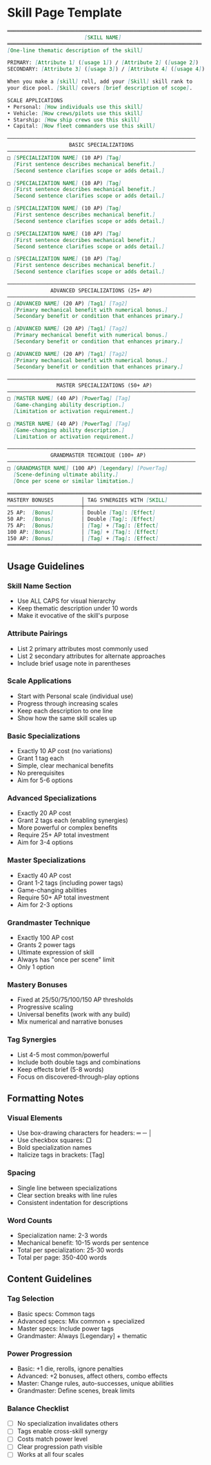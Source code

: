 # Skill Page Template

```markdown
═══════════════════════════════════════════════════════════════
                         [SKILL NAME]                          
═══════════════════════════════════════════════════════════════
[One-line thematic description of the skill]

PRIMARY: [Attribute 1] ([usage 1]) / [Attribute 2] ([usage 2])
SECONDARY: [Attribute 3] ([usage 3]) / [Attribute 4] ([usage 4])

When you make a [skill] roll, add your [Skill] skill rank to
your dice pool. [Skill] covers [brief description of scope].

SCALE APPLICATIONS
• Personal: [How individuals use this skill]
• Vehicle: [How crews/pilots use this skill]  
• Starship: [How ship crews use this skill]
• Capital: [How fleet commanders use this skill]

─────────────────────────────────────────────────────────────
                    BASIC SPECIALIZATIONS                      
─────────────────────────────────────────────────────────────
□ [SPECIALIZATION NAME] (10 AP) [Tag]
  [First sentence describes mechanical benefit.]
  [Second sentence clarifies scope or adds detail.]

□ [SPECIALIZATION NAME] (10 AP) [Tag]
  [First sentence describes mechanical benefit.]
  [Second sentence clarifies scope or adds detail.]

□ [SPECIALIZATION NAME] (10 AP) [Tag]
  [First sentence describes mechanical benefit.]
  [Second sentence clarifies scope or adds detail.]

□ [SPECIALIZATION NAME] (10 AP) [Tag]
  [First sentence describes mechanical benefit.]
  [Second sentence clarifies scope or adds detail.]

□ [SPECIALIZATION NAME] (10 AP) [Tag]
  [First sentence describes mechanical benefit.]
  [Second sentence clarifies scope or adds detail.]

─────────────────────────────────────────────────────────────
              ADVANCED SPECIALIZATIONS (25+ AP)                
─────────────────────────────────────────────────────────────
□ [ADVANCED NAME] (20 AP) [Tag1] [Tag2]
  [Primary mechanical benefit with numerical bonus.]
  [Secondary benefit or condition that enhances primary.]

□ [ADVANCED NAME] (20 AP) [Tag1] [Tag2]
  [Primary mechanical benefit with numerical bonus.]
  [Secondary benefit or condition that enhances primary.]

□ [ADVANCED NAME] (20 AP) [Tag1] [Tag2]
  [Primary mechanical benefit with numerical bonus.]
  [Secondary benefit or condition that enhances primary.]

─────────────────────────────────────────────────────────────
                MASTER SPECIALIZATIONS (50+ AP)                
─────────────────────────────────────────────────────────────
□ [MASTER NAME] (40 AP) [PowerTag] [Tag]
  [Game-changing ability description.]
  [Limitation or activation requirement.]

□ [MASTER NAME] (40 AP) [PowerTag] [Tag]
  [Game-changing ability description.]
  [Limitation or activation requirement.]

─────────────────────────────────────────────────────────────
              GRANDMASTER TECHNIQUE (100+ AP)                  
─────────────────────────────────────────────────────────────
□ [GRANDMASTER NAME] (100 AP) [Legendary] [PowerTag]
  [Scene-defining ultimate ability.]
  [Once per scene or similar limitation.]

═══════════════════════════════════════════════════════════════
MASTERY BONUSES         │ TAG SYNERGIES WITH [SKILL]
────────────────────────┼──────────────────────────────────────
25 AP:  [Bonus]         │ Double [Tag]: [Effect]
50 AP:  [Bonus]         │ Double [Tag]: [Effect]  
75 AP:  [Bonus]         │ [Tag] + [Tag]: [Effect]
100 AP: [Bonus]         │ [Tag] + [Tag]: [Effect]
150 AP: [Bonus]         │ [Tag] + [Tag]: [Effect]
═══════════════════════════════════════════════════════════════
```

## Usage Guidelines

### Skill Name Section
- Use ALL CAPS for visual hierarchy
- Keep thematic description under 10 words
- Make it evocative of the skill's purpose

### Attribute Pairings
- List 2 primary attributes most commonly used
- List 2 secondary attributes for alternate approaches
- Include brief usage note in parentheses

### Scale Applications
- Start with Personal scale (individual use)
- Progress through increasing scales
- Keep each description to one line
- Show how the same skill scales up

### Basic Specializations
- Exactly 10 AP cost (no variations)
- Grant 1 tag each
- Simple, clear mechanical benefits
- No prerequisites
- Aim for 5-6 options

### Advanced Specializations  
- Exactly 20 AP cost
- Grant 2 tags each (enabling synergies)
- More powerful or complex benefits
- Require 25+ AP total investment
- Aim for 3-4 options

### Master Specializations
- Exactly 40 AP cost
- Grant 1-2 tags (including power tags)
- Game-changing abilities
- Require 50+ AP total investment
- Aim for 2-3 options

### Grandmaster Technique
- Exactly 100 AP cost
- Grants 2 power tags
- Ultimate expression of skill
- Always has "once per scene" limit
- Only 1 option

### Mastery Bonuses
- Fixed at 25/50/75/100/150 AP thresholds
- Progressive scaling
- Universal benefits (work with any build)
- Mix numerical and narrative bonuses

### Tag Synergies
- List 4-5 most common/powerful
- Include both double tags and combinations
- Keep effects brief (5-8 words)
- Focus on discovered-through-play options

## Formatting Notes

### Visual Elements
- Use box-drawing characters for headers: ═ ─ │
- Use checkbox squares: □
- Bold specialization names
- Italicize tags in brackets: [Tag]

### Spacing
- Single line between specializations
- Clear section breaks with line rules
- Consistent indentation for descriptions

### Word Counts
- Specialization name: 2-3 words
- Mechanical benefit: 10-15 words per sentence
- Total per specialization: 25-30 words
- Total per page: 350-400 words

## Content Guidelines

### Tag Selection
- Basic specs: Common tags
- Advanced specs: Mix common + specialized
- Master specs: Include power tags
- Grandmaster: Always [Legendary] + thematic

### Power Progression
- Basic: +1 die, rerolls, ignore penalties
- Advanced: +2 bonuses, affect others, combo effects
- Master: Change rules, auto-successes, unique abilities
- Grandmaster: Define scenes, break limits

### Balance Checklist
- [ ] No specialization invalidates others
- [ ] Tags enable cross-skill synergy
- [ ] Costs match power level
- [ ] Clear progression path visible
- [ ] Works at all four scales